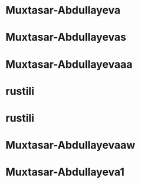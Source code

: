 # Muxtasar-Abdullayeva
# Muxtasar-Abdullayevas
# Muxtasar-Abdullayevaaa
# rustili
# rustili
# Muxtasar-Abdullayevaaw
# Muxtasar-Abdullayeva1
